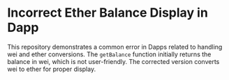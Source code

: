 # Incorrect Ether Balance Display in Dapp

This repository demonstrates a common error in Dapps related to handling wei and ether conversions. The `getBalance` function initially returns the balance in wei, which is not user-friendly.  The corrected version converts wei to ether for proper display.